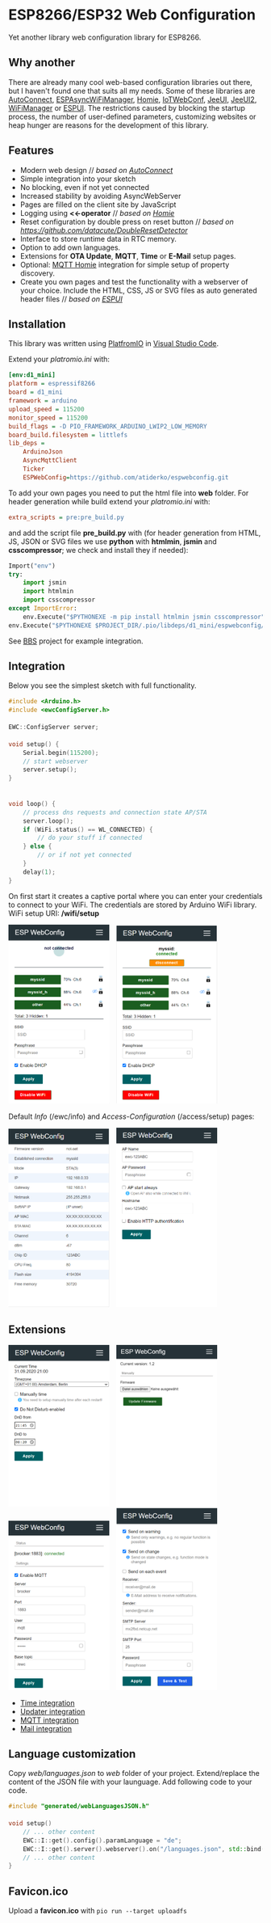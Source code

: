 # ESP8266/ESP32 Web Configuration

Yet another library web configuration library for ESP8266.

## Why another

There are already many cool web-based configuration libraries out there, but I haven't found one that suits all my needs. Some of these libraries are [AutoConnect](https://github.com/Hieromon/AutoConnect), [ESPAsyncWiFiManager](https://github.com/alanswx/ESPAsyncWiFiManager), [Homie](https://github.com/homieiot/homie-esp8266), [IoTWebConf](https://github.com/prampec/IotWebConf),  [JeeUI](https://github.com/jeecrypt/JeeUIFramework), [JeeUI2](https://github.com/jeecrypt/JeeUI2), [WiFiManager](https://github.com/tzapu/WiFiManager) or [ESPUI](https://github.com/s00500/ESPUI). The restrictions caused by blocking the startup process, the number of user-defined parameters, customizing websites or heap hunger are reasons for the development of this library.

## Features

- Modern web design // _based on [AutoConnect](https://github.com/Hieromon/AutoConnect)_
- Simple integration into your sketch
- No blocking, even if not yet connected
- Increased stability by avoiding AsyncWebServer
- Pages are filled on the client site by JavaScript
- Logging using __<<-operator__ // _based on [Homie](https://github.com/homieiot/homie-esp8266)_
- Reset configuration by double press on reset button // _based on https://github.com/datacute/DoubleResetDetector_
- Interface to store runtime data in RTC memory.
- Option to add own languages.
- Extensions for __OTA Update__, __MQTT__, __Time__ or __E-Mail__ setup pages.
- Optional: [MQTT Homie](https://homieiot.github.io) integration for simple setup of property discovery.
- Create you own pages and test the functionality with a webserver of your choice. Include the HTML, CSS, JS or SVG files as auto generated header files // _based on [ESPUI](https://github.com/s00500/ESPUI)_

## Installation

This library was written using [PlatfromIO](https://platformio.org/) in [Visual Studio Code](https://code.visualstudio.com/).

Extend your _platromio.ini_ with:
```ini
[env:d1_mini]
platform = espressif8266
board = d1_mini
framework = arduino
upload_speed = 115200
monitor_speed = 115200
build_flags = -D PIO_FRAMEWORK_ARDUINO_LWIP2_LOW_MEMORY
board_build.filesystem = littlefs
lib_deps =
    ArduinoJson
    AsyncMqttClient
    Ticker
    ESPWebConfig=https://github.com/atiderko/espwebconfig.git
```

To add your own pages you need to put the html file into __web__ folder.
For header generation while build extend your _platromio.ini_ with:
```ini
extra_scripts = pre:pre_build.py
```
and add the script file __pre_build.py__ with (for header generation from HTML, JS, JSON or SVG files we use __python__ with __htmlmin__, __jsmin__ and __csscompressor__; we check and install they if needed):
```python
Import("env")
try:
    import jsmin
    import htmlmin
    import csscompressor
except ImportError:
    env.Execute("$PYTHONEXE -m pip install htmlmin jsmin csscompressor")
env.Execute("$PYTHONEXE $PROJECT_DIR/.pio/libdeps/d1_mini/espwebconfig/scripts/generate_headers.py -p $PROJECT_DIR -n")
```

See [BBS](https://github.com/atiderko/bbs) project for example integration.

## Integration

Below you see the simplest sketch with full functionality.

```cpp
#include <Arduino.h>
#include <ewcConfigServer.h>

EWC::ConfigServer server;

void setup() {
    Serial.begin(115200);
    // start webserver
	server.setup();
}


void loop() {
    // process dns requests and connection state AP/STA
    server.loop();
    if (WiFi.status() == WL_CONNECTED) {
        // do your stuff if connected
    } else {
        // or if not yet connected
    }
    delay(1);
}
```
On first start it creates a captive portal where you can enter your credentials to connect to your WiFi. The credentials are stored by Arduino WiFi library. WiFi setup URI: __/wifi/setup__

<img src="docs/images/wifi_not_connected.png" width="200">&emsp;<img src="docs/images/wifi_connected.png" width="200">

Default _Info_ (/ewc/info) and _Access-Configuration_ (/access/setup) pages:

<img src="docs/images/info.png" width="200">&emsp;<img src="docs/images/access.png" width="200">

## Extensions

<img src="docs/images/time.png" width="200">&emsp;<img src="docs/images/updater.png" width="200">&emsp;<img src="docs/images/mqtt.png" width="200">&emsp;<img src="docs/images/mail.png" width="200">

- [Time integration](docs/time.md)
- [Updater integration](docs/updater.md)
- [MQTT integration](docs/mqtt.md)
- [Mail integration](docs/mail.md)

## Language customization

Copy _web/languages.json_ to _web_ folder of your project. Extend/replace the content of the JSON file with your launguage.
Add following code to your code.

```cpp
#include "generated/webLanguagesJSON.h"

void setup()
    // ... other content
    EWC::I::get().config().paramLanguage = "de";
    EWC::I::get().server().webserver().on("/languages.json", std::bind(&ConfigServer::sendContentG, &EWC::I::get().server(), ws, FPSTR(PROGMEM_CONFIG_APPLICATION_JSON), JSON_WEB_LANGUAGES_GZIP, sizeof(JSON_WEB_LANGUAGES_GZIP)));
    // ... other content
}
```

## Favicon.ico

Upload a __favicon.ico__ with ```pio run --target uploadfs```
